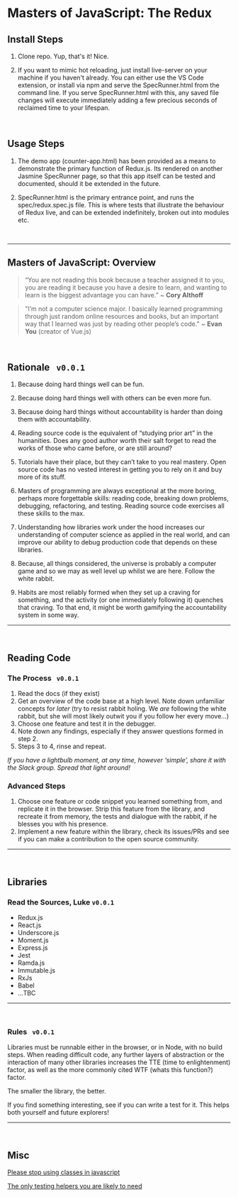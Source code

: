 # Masters of JavaScript: The Redux

## Install Steps

1. Clone repo. Yup, that's it! Nice.

2. If you want to mimic hot reloading, just install live-server on your machine if you haven't already. You can either use the VS Code extension, or install via npm and serve the SpecRunner.html from the command line. If you serve SpecRunner.html with this, any saved file changes will execute immediately adding a few precious seconds of reclaimed time to your lifespan.

<br>

## Usage Steps

1. The demo app (counter-app.html) has been provided as a means to demonstrate the primary function of Redux.js. Its rendered on another Jasmine SpecRunner page, so that this app itself can be tested and documented, should it be extended in the future.

2. SpecRunner.html is the primary entrance point, and runs the spec/redux.spec.js file. This is where tests that illustrate the behaviour of Redux live, and can be extended indefinitely, broken out into modules etc.

<br>

---

## Masters of JavaScript: Overview

> “You are not reading this book because a teacher assigned it to you, you are reading it because you have a desire to learn, and wanting to learn is the biggest advantage you can have.” ~ **Cory Althoff**

> "I’m not a computer science major. I basically learned programming through just random online resources and books, but an important way that I learned was just by reading other people’s code." ~ **Evan You** (creator of Vue.js)

<br>

## Rationale &nbsp; `v0.0.1`

1. Because doing hard things well can be fun.
2. Because doing hard things well with others can be even more fun.
3. Because doing hard things without accountability is harder than doing them with accountability.
4. Reading source code is the equivalent of “studying prior art” in the humanities. Does any good author worth their salt forget to read the works of those who came before, or are still around?
5. Tutorials have their place, but they can’t take to you real mastery. Open source code has no vested interest in getting you to rely on it and buy more of its stuff.
6. Masters of programming are always exceptional at the more boring, perhaps more forgettable skills: reading code, breaking down problems, debugging, refactoring, and testing. Reading source code exercises all these skills to the max.
7. Understanding how libraries work under the hood increases our understanding of computer science as applied in the real world, and can improve our ability to debug production code that depends on these libraries.
8. Because, all things considered, the universe is probably a computer game and so we may as well level up whilst we are here. Follow the white rabbit.

9. Habits are most reliably formed when they set up a craving for something, and the activity (or one immediately following it) quenches that craving. To that end, it might be worth gamifying the accountability system in some way.

---

<br>

## Reading Code

### The Process &nbsp; `v0.0.1`

1. Read the docs (if they exist)
2. Get an overview of the code base at a high level. Note down unfamiliar concepts for _later_ (try to resist rabbit holing. We _are_ following the white rabbit, but she will most likely outwit you if you follow her every move…)
3. Choose one feature and test it in the debugger.
4. Note down any findings, especially if they answer questions formed in step 2.
5. Steps 3 to 4, rinse and repeat.

_If you have a lightbulb moment, at any time, however ‘simple’, share it with the Slack group. Spread that light around!_

### **Advanced Steps**

1. Choose one feature or code snippet you learned something from, and replicate it in the browser.
   Strip this feature from the library, and recreate it from memory, the tests and dialogue with the rabbit, if he blesses you with his presence.
2. Implement a new feature within the library, check its issues/PRs and see if you can make a contribution to the open source community.

---

<br>

## Libraries

### Read the Sources, Luke `v0.0.1`

-   Redux.js
-   React.js
-   Underscore.js
-   Moment.js
-   Express.js
-   Jest
-   Ramda.js
-   Immutable.js
-   RxJs
-   Babel
-   ...TBC

---

<br>

### Rules &nbsp; `v0.0.1`

Libraries must be runnable either in the browser, or in Node, with no build steps. When reading difficult code, any further layers of abstraction or the interaction of many other libraries increases the TTE (time to enlightenment) factor, as well as the more commonly cited WTF (whats this function?) factor.

The smaller the library, the better.

If you find something interesting, see if you can write a test for it. This helps both yourself and future explorers!

---

<br>

## Misc

[Please stop using classes in javascript](https://everyday.codes/javascript/please-stop-using-classes-in-javascript/)

[The only testing helpers you are likely to need](https://jasmine.github.io/api/3.7/global)
